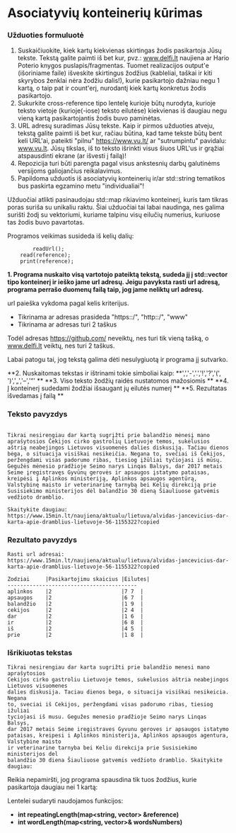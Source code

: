 # Asociatyvių konteinerių kūrimas

### Užduoties formuluotė

1. Suskaičiuokite, kiek kartų kiekvienas skirtingas žodis pasikartoja Jūsų tekste. Tekstą galite paimti iš bet kur, pvz.: www.delfi.lt naujiena ar Hario Poterio knygos puslapis/fragmentas. Tuomet realizacijos output'e (išoriniame faile) išveskite skirtingus žodžius (kableliai, taškai ir kiti skyrybos ženklai nėra žodžiu dalis!), kurie pasikartojo dažniau negu 1 kartą, o taip pat ir count'erį, nurodantį kiek kartų konkretus žodis pasikartojo.
2. Sukurkite cross-reference tipo lentelę kurioje būtų nurodyta, kurioje teksto vietoje (kurioje(-iose) teksto eilutėse) kiekvienas iš daugiau negu vieną kartą pasikartojantis žodis buvo paminėtas.
3. URL adresų suradimas Jūsų tekste. Kaip ir pirmos užduoties atveju, tekstą galite paimti iš bet kur, račiau būtina, kad tame tekste būtų bent keli URL'ai, pateikti "pilnu" https://www.vu.lt/ ar "sutrumpintu" pavidalu: www.vu.lt. Jūsų tikslas, iš to teksto išrinkti visus šiuos URL'us ir grąžiai atspausdinti ekrane (ar išvesti į failą)!
4. Repozicija turi būti parengta pagal visus ankstesnių darbų galutinėms versijoms galiojančius reikalavimus.
5. Papildoma užduotis iš asociatyvių konteinerių ir/ar std::string tematikos bus paskirta egzamino metu "individualiai"!

Užduočiai atlikti pasinaudojau std::map rikiavimo konteinerį, kuris tam tikras poras suriša su unikaliu raktu. Šiai užduočiai tai labai naudinga, nes galima surišti žodį su vektoriumi, kuriame talpinu visų eilučių numerius, kuriuose tas žodis buvo pavartotas. 

Programos veikimas susideda iš kelių dalių:

```shell
        readUrl();
	read(reference);
	print(reference);
```
**1. Programa nuskaito visą vartotojo pateiktą tekstą, sudeda jį į std::vector tipo konteinerį ir ieško jame url adresų. Jeigu pavyksta rasti url adresą, programa perrašo duomenų failą taip, jog jame neliktų url adresų.**

url paieška vykdoma pagal kelis kriterijus. 
* Tikrinama ar adresas prasideda "https::/", "http::/", "www"
* Tikrinama ar adresas turi 2 taškus

Todėl adresas https://github.com/ neveiktų, nes turi tik vieną tašką, o www.delfi.lt veiktų, nes turi 2 taškus.

Labai patogu tai, jog tekstą galima dėti nesulygiuotą ir programa jį sutvarko.

**2. Nuskaitomas tekstas ir ištrinami tokie simboliai kaip: **',','-','.','!','?','(', ')','„','–','“' **
**3. Viso teksto žodžių raidės nustatomos mažosiomis **
**4. Į konteinerį sudedami žodžiai išsaugant jų eilutės numerį **
**5. Rezultatas išvedamas į failą **

### Teksto pavyzdys

```shell

Tikrai nesirengiau dar kartą sugrįžti prie balandžio mėnesį mano aprašytosios Čekijos cirko gastrolių Lietuvoje temos, sukėlusios aštrią neabejingos Lietuvos visuomenės dalies diskusiją. Tačiau dienos bėga, o situacija visiškai nesikeičia. Negana to, svečiai iš Čekijos, peržengdami visas padorumo ribas, tiesiog įžūliai tyčiojasi iš mūsų. Gegužės mėnesio pradžioje Seimo narys Linqas Balsys, dar 2017 metais Seime įregistravęs Gyvūnų gerovės ir apsaugos įstatymo pataisas, kreipėsi į Aplinkos ministeriją, Aplinkos apsaugos agentūrą, Valstybinę maisto ir veterinarinę tarnybą bei Kelių direkciją prie Susisiekimo ministerijos dėl balandžio 30 dieną Šiauliuose gatvėmis vedžioto dramblio.

Skaitykite daugiau: https://www.15min.lt/naujiena/aktualu/lietuva/alvidas-jancevicius-dar-karta-apie-dramblius-lietuvoje-56-1155322?copied

```

### Rezultato pavyzdys

```shell
Rasti url adresai:
https://www.15min.lt/naujiena/aktualu/lietuva/alvidas-jancevicius-dar-karta-apie-dramblius-lietuvoje-56-1155322?copied

Zodziai     |Pasikartojimu skaicius |Eilutes|
-----------------------------------------
aplinkos    |2                      |7 7  |
apsaugos    |2                      |6 7  |
balandžio   |2                      |1 9  |
cekijos     |2                      |2 4  |
dar         |2                      |1 6  |
ir          |2                      |6 8  |
iš          |2                      |4 5  |
prie        |2                      |1 8  |
```

### Išrikiuotas tekstas

```shell
Tikrai nesirengiau dar karta sugrižti prie balandžio menesi mano aprašytosios
Cekijos cirko gastroliu Lietuvoje temos, sukelusios aštria neabejingos Lietuvos visuomenes
dalies diskusija. Taciau dienos bega, o situacija visiškai nesikeicia. Negana
to, sveciai iš Cekijos, peržengdami visas padorumo ribas, tiesiog ižuliai
tyciojasi iš musu. Gegužes menesio pradžioje Seimo narys Linqas Balsys,
dar 2017 metais Seime iregistraves Gyvunu geroves ir apsaugos istatymo
pataisas, kreipesi i Aplinkos ministerija, Aplinkos apsaugos agentura, Valstybine maisto
ir veterinarine tarnyba bei Keliu direkcija prie Susisiekimo ministerijos del
balandžio 30 diena Šiauliuose gatvemis vedžioto dramblio. Skaitykite daugiau:
```
Reikia nepamiršti, jog programa spausdina tik tuos žodžius, kurie pasikartoja daugiau nei 1 kartą:

Lentelei sudaryti naudojamos funkcijos: 
* **int repeatingLength(map<string, vector<int>> &reference)** 
* **int wordLength(map<string, vector<int>>& wordsNumbers)**
